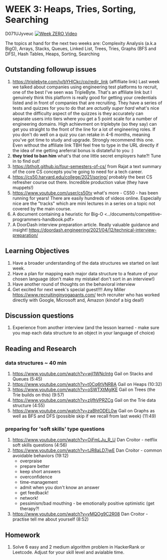 # WEEK 3: Heaps, Tries, Sorting, Searching

D071UJyveuc
[![Week ZERO Video](https://img.youtube.com/vi/D071UJyveuc/0.jpg)](https://www.youtube.com/watch?v=D071UJyveuc)

The topics at hand for the next two weeks are: Complexity Analysis (a.k.a BigO), Arrays, Stacks, Queues, Linked List, Trees, Tries, Graphs (BFS and DFS), Hash Tables, Heaps, Sorting, Searching

## Outstanding followup issues

1. <https://triplebyte.com/iv/bYHlCkc/cp/redir_link> (affifliate link) Last week we talked about companies using engineering test platforms to recruit, one of the best I've seen was TripleByte. That's an affiliate link but I genuinely think this platform is really good for getting your credentials listed and in front of companies that are recruiting. They have a series of tests and quizzes for you to do that are _actually super hard_ what's nice about the difficulty aspect of the quizzes is they accurately can separate users into tiers where you get a 5 point scale for a number of engineering domains. High achievment on triplebyte (so they say) can get you straight to the front of the line for a lot of engineering roles. If you don't do well on a quiz you can retake in 4-6 months, meaning you've got time to study and upgrade. Strongly recommend this one. Even without the affiliate link TBH feel free to type in the URL directly if the idea of me getting areferral bonus is distateful to you :)
1. **they tried to ban him** what's that one little secret employers hate?! Tune in to find out!
1. <https://btholt.github.io/four-semesters-of-cs/> from Rajat a text summary of the core CS concepts you're going to need for a tech career.
1. <https://cs50.harvard.edu/college/2021/spring/> probably the best CS refresher course out there. Incredible production value (they have muppets!)
1. <https://www.youtube.com/user/cs50tv> what's more - CS50 - has been running for years! There are easily hundreds of videos online. Especially nice are the "tracks" which are mini lectures in a series on a topic not covered by the main course.
1. A document containing a heuristic for Big-O <../documents/competitive-programmers-handbook.pdf>
1. A DoorDash interview preparation article. Really valuable guidance and insight! <https://doordash.engineering/2021/04/12/technical-interview-preparation/>

## Learning Objectives

1. Have a broader understanding of the data structures we started on last week.
1. Have a plan for mapping each major data structure to a feature of your chosen language (don't make my mistake! don't sort in an interview!)
1. Have another round of thoughts on the behavioral interview
1. Get excited for next week's special guest!!!! Amy Miller <https://www.recruitinginyogapants.com/> tech recruiter who has worked directly with Google, Microsoft and, Amazon (kindof a big deal!)

## Discussion questions

1. Experience from another interview (and the lesson learned - make sure you map each data structure to an object in your language of choice)

## Reading and Research

### data structures ~ 40 min

1. <https://www.youtube.com/watch?v=wjI1WNcIntg> Gail on Stacks and Queues (5:45)
1. <https://www.youtube.com/watch?v=t0Cq6tVNRBA> Gail on Heaps (10:32)
1. <https://www.youtube.com/watch?v=oSWTXtMglKE> Gail on Trees (the Trie builds on this) (9:57)
1. <https://www.youtube.com/watch?v=zIjfhVPRZCg> Gail on the Trie data structure (4:55)
1. <https://www.youtube.com/watch?v=zaBhtODEL0w> Gail on Graphs as well as BFS and DFS (possible skip if we recall from last week) (11:49)

### preparing for 'soft skills' type questions

1. <https://www.youtube.com/watch?v=OiFmLJu_R_U> Dan Croitor - netflix soft skills questions (4:56)
1. <https://www.youtube.com/watch?v=tJR8aLD7jwE> Dan Croitor - common avoidable behaviors (19:12)
   - overpraise
   - prepare better
   - keep short answers
   - overconfidence
   - time-management
   - admit when you don't know an answer
   - get feedback!
   - network!
   - pessimism/bad mouthing - be emotionally positive optimistic (get therapy?!
1. <https://www.youtube.com/watch?v=vMQOg9C2R08> Dan Croitor - practise tell me about yourself (8:52)

## Homework

1. Solve 6 easy and 2 medium algorithm problem in HackerRank or Leetcode. Adjust for your skill level and avialable time.
